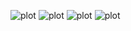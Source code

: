 ![plot](./src/Images/Application.JPG)
![plot](./src/Images/Ottawa.JPG)
![plot](./src/Images/Toronto.JPG)
![plot](./src/Images/Vancouver.JPG)
